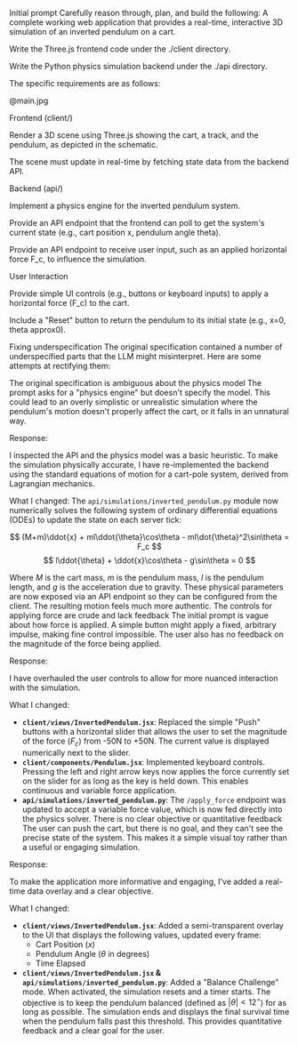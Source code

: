 Initial prompt
Carefully reason through, plan, and build the following: A complete working web application that provides a real-time, interactive 3D simulation of an inverted pendulum on a cart.

Write the Three.js frontend code under the ./client directory.

Write the Python physics simulation backend under the ./api directory.

The specific requirements are as follows:

@main.jpg

Frontend (client/)

Render a 3D scene using Three.js showing the cart, a track, and the pendulum, as depicted in the schematic.

The scene must update in real-time by fetching state data from the backend API.

Backend (api/)

Implement a physics engine for the inverted pendulum system.

Provide an API endpoint that the frontend can poll to get the system's current state (e.g., cart position x, pendulum angle 
theta).

Provide an API endpoint to receive user input, such as an applied horizontal force F_c, to influence the simulation.

User Interaction

Provide simple UI controls (e.g., buttons or keyboard inputs) to apply a horizontal force (F_c) to the cart.

Include a "Reset" button to return the pendulum to its initial state (e.g., x=0, 
theta
approx0).

Fixing underspecification
The original specification contained a number of underspecified parts that the LLM might misinterpret. Here are some attempts at rectifying them:

The original specification is ambiguous about the physics model
The prompt asks for a "physics engine" but doesn't specify the model. This could lead to an overly simplistic or unrealistic simulation where the pendulum's motion doesn't properly affect the cart, or it falls in an unnatural way.

Response:

I inspected the API and the physics model was a basic heuristic. To make the simulation physically accurate, I have re-implemented the backend using the standard equations of motion for a cart-pole system, derived from Lagrangian mechanics.

What I changed:
The `api/simulations/inverted_pendulum.py` module now numerically solves the following system of ordinary differential equations (ODEs) to update the state on each server tick:

$$ (M+m)\ddot{x} + ml\ddot{\theta}\cos\theta - ml\dot{\theta}^2\sin\theta = F_c $$
$$ l\ddot{\theta} + \ddot{x}\cos\theta - g\sin\theta = 0 $$

Where $M$ is the cart mass, $m$ is the pendulum mass, $l$ is the pendulum length, and $g$ is the acceleration due to gravity. These physical parameters are now exposed via an API endpoint so they can be configured from the client. The resulting motion feels much more authentic.
The controls for applying force are crude and lack feedback
The initial prompt is vague about how force is applied. A simple button might apply a fixed, arbitrary impulse, making fine control impossible. The user also has no feedback on the magnitude of the force being applied.

Response:

I have overhauled the user controls to allow for more nuanced interaction with the simulation.

What I changed:
* **`client/views/InvertedPendulum.jsx`**: Replaced the simple "Push" buttons with a horizontal slider that allows the user to set the magnitude of the force ($F_c$) from -50N to +50N. The current value is displayed numerically next to the slider.
* **`client/components/Pendulum.jsx`**: Implemented keyboard controls. Pressing the left and right arrow keys now applies the force currently set on the slider for as long as the key is held down. This enables continuous and variable force application.
* **`api/simulations/inverted_pendulum.py`**: The `/apply_force` endpoint was updated to accept a variable force value, which is now fed directly into the physics solver.
There is no clear objective or quantitative feedback
The user can push the cart, but there is no goal, and they can't see the precise state of the system. This makes it a simple visual toy rather than a useful or engaging simulation.

Response:

To make the application more informative and engaging, I've added a real-time data overlay and a clear objective.

What I changed:
* **`client/views/InvertedPendulum.jsx`**: Added a semi-transparent overlay to the UI that displays the following values, updated every frame:
    * Cart Position ($x$)
    * Pendulum Angle ($\theta$ in degrees)
    * Time Elapsed
* **`client/views/InvertedPendulum.jsx` & `api/simulations/inverted_pendulum.py`**: Added a "Balance Challenge" mode. When activated, the simulation resets and a timer starts. The objective is to keep the pendulum balanced (defined as $|\theta| < 12^{\circ}$) for as long as possible. The simulation ends and displays the final survival time when the pendulum falls past this threshold. This provides quantitative feedback and a clear goal for the user.
